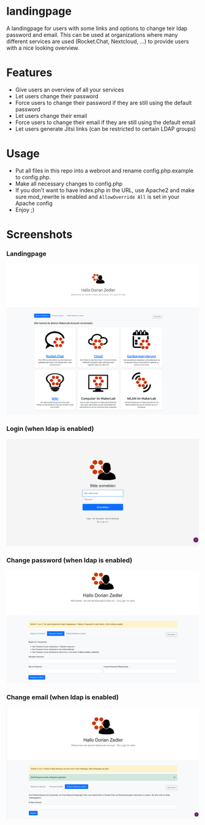 # landingpage
A landingpage for users with some links and options to change teir ldap password and email.
This can be used at organizations where many different services are used (Rocket.Chat, Nextcloud, ...) to provide users with a nice looking overview.

# Features
- Give users an overview of all your services
- Let users change their password
- Force users to change their password if they are still using the default password
- Let users change their email
- Force users to change their email if they are still using the default email
- Let users generate Jitsi links (can be restricted to certain LDAP groups)

# Usage
- Put all files in this repo into a webroot and rename config.php.example to config.php.
- Make all necessary changes to config.php
- If you don't want to have index.php in the URL, use Apache2 and make sure mod_rewrite is enabled and `AllowOverride All` is set in your Apache config
- Enjoy ;)


# Screenshots
### Landingpage
![Landingpage](https://github.com/Itsblue/landingpage/blob/main/screenshots/landingpage.png)
### Login (when ldap is enabled)
![Login](https://github.com/Itsblue/landingpage/blob/main/screenshots/login.png)
### Change password (when ldap is enabled)
![Login](https://github.com/Itsblue/landingpage/blob/main/screenshots/changePassword.png)
### Change email (when ldap is enabled)
![Login](https://github.com/Itsblue/landingpage/blob/main/screenshots/changeEmail.png)

